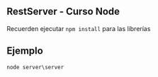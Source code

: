 ## RestServer - Curso Node

Recuerden ejecutar ```npm install``` para las librerías

## Ejemplo
```
node server\server
```